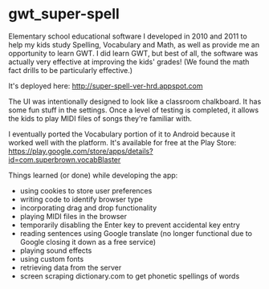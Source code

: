 # gwt_super-spell

Elementary school educational software I developed in 2010 and 2011 to help my kids study Spelling,
Vocabulary and Math, as well as provide me an opportunity to learn GWT.  I did learn GWT, but best
of all, the software was actually very effective at improving the kids' grades! (We found the math 
fact drills to be particularly effective.)

It's deployed here: http://super-spell-ver-hrd.appspot.com

The UI was intentionally designed to look like a classroom chalkboard. It has some fun stuff in the
settings. Once a level of testing is completed, it allows the kids to play MIDI files of songs
they're familiar with.


I eventually ported the Vocabulary portion of it to Android because it worked well with the platform. 
It's available for free at the Play Store:
https://play.google.com/store/apps/details?id=com.superbrown.vocabBlaster 


Things learned (or done) while developing the app: 
- using cookies to store user preferences
- writing code to identify browser type
- incorporating drag and drop functionality
- playing MIDI files in the browser
- temporarily disabling the Enter key to prevent accidental key entry
- reading sentences using Google translate (no longer functional due to Google closing it down as a free service)
- playing sound effects
- using custom fonts
- retrieving data from the server
- screen scraping dictionary.com to get phonetic spellings of words

